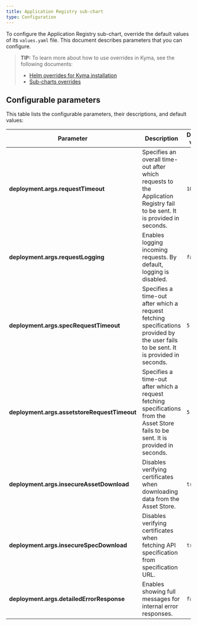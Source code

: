 ```yaml
---
title: Application Registry sub-chart
type: Configuration
---
```


To configure the Application Registry sub-chart, override the default values of its `values.yaml` file. This document describes parameters that you can configure.

>**TIP:** To learn more about how to use overrides in Kyma, see the following documents: 
>* [Helm overrides for Kyma installation](/root/kyma/#configuration-helm-overrides-for-kyma-installation)
>* [Sub-charts overrides](/root/kyma/#configuration-helm-overrides-for-kyma-installation-sub-chart-overrides)

## Configurable parameters

This table lists the configurable parameters, their descriptions, and default values:

| Parameter | Description | Default value |
|-----------|-------------|---------------|
| **deployment.args.requestTimeout** | Specifies an overall time-out after which requests to the Application Registry fail to be sent. It is provided in seconds. | `10` |
| **deployment.args.requestLogging** | Enables logging incoming requests. By default, logging is disabled. | `false` |
| **deployment.args.specRequestTimeout** | Specifies a time-out after which a request fetching specifications provided by the user fails to be sent. It is provided in seconds. | `5` |
| **deployment.args.assetstoreRequestTimeout** | Specifies a time-out after which a request fetching specifications from the Asset Store fails to be sent. It is provided in seconds. | `5` |
| **deployment.args.insecureAssetDownload** | Disables verifying certificates when downloading data from the Asset Store. | `true` | 
| **deployment.args.insecureSpecDownload** | Disables verifying certificates when fetching API specification from specification URL. | `true` |
| **deployment.args.detailedErrorResponse** | Enables showing full messages for internal error responses. | `false` |
